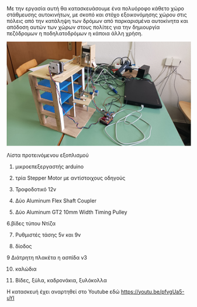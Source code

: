 Με την εργασία αυτή θα κατασκευάσουμε ένα πολυόροφο κάθετο χώρο στάθμευσης αυτοκινήτων, με σκοπό και στόχο εξοικονόμησης χώρου στις πόλεις από την κατάληψη των δρόμων από παρκαρισμένα αυτοκίνητα και απόδοση αυτών των χώρων στους πολίτες για την δημιουργία πεζόδρομων η ποδηλατοδρόμων η κάποια άλλη χρήση.

<img src = photo/IMG_120615.jpg width = 800>

 Λίστα προτεινόμενου εξοπλισμού 

1. μικροεπεξεργαστής arduino

2. τρία Stepper Motor με αντίστοιχους οδηγούς
 
3. Τροφοδοτικό 12v
 
4. Δύο Aluminum Flex Shaft Coupler
   
5. Δύο Aluminum GT2 10mm Width Timing Pulley
 
6.βίδες τύπου Ντίζα

7. Ρυθμιστές τάσης 5v και 9v
 
8. δίοδος
 
9 Διάτρητη πλακέτα η ασπίδα v3

10. καλώδια
 
11. Βίδες, ξύλα, καδρονάκια, ξυλόκολλα

Η κατασκευή έχει αναρτηθεί στο Youtube εδώ
https://youtu.be/pfvgUa5-uYI
